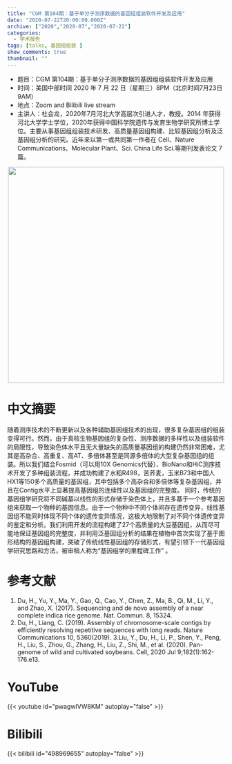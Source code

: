 ```yaml
---
title: "CGM 第104期：基于单分子测序数据的基因组组装软件开发及应用"
date: "2020-07-22T20:00:00.000Z"
archive: ["2020","2020-07","2020-07-22"]
categories:
  - 学术报告
tags: [talks, 基因组组装 ]
show_comments: true
thumbnail: ""
---
```


- 题目：CGM 第104期：基于单分子测序数据的基因组组装软件开发及应用
- 时间：美国中部时间 2020 年 7 月 22 日（星期三）8PM（北京时间7月23日 9AM）
- 地点：Zoom and Bilibili live stream
- 主讲人：杜会龙，2020年7月河北大学高层次引进人才，教授。2014 年获得河北大学学士学位，2020年获得中国科学院遗传与发育生物学研究所博士学位。主要从事基因组组装技术研发、高质量基因组构建、比较基因组分析及泛基因组分析的研究。近年来以第一或共同第一作者在 Cell、Nature Communications、Molecular Plant、Sci. China Life Sci.等期刊发表论文 7 篇。

<div align="center">
<img src="https://i.ibb.co/QMtCs8b/640.jpg" height=500>
</div>

# 中文摘要

随着测序技术的不断更新以及各种辅助基因组技术的出现，很多复杂基因组的组装变得可行。然而，由于真核生物基因组的复杂性、测序数据的多样性以及组装软件的局限性，导致染色体水平且无大量缺失的高质量基因组的构建仍然非常困难，尤其是高杂合、高重复、高AT、多倍体甚至是同源多倍体的大型复杂基因组的组装。所以我们结合Fosmid（可以用10X Genomics代替）、BioNano和HiC测序技术开发了多种组装流程，并成功构建了水稻R498，苦荞麦，玉米B73和中国人HX1等150多个高质量的基因组，其中包括多个高杂合和多倍体等复杂基因组，并且在Contig水平上显著提高基因组的连续性以及基因组的完整度。
       同时，传统的基因组学研究将不同碱基以线性的形式存储于染色体上，并且多基于一个参考基因组来获取一个物种的基因信息。由于一个物种中不同个体间存在遗传变异，线性基因组不能同时体现不同个体的遗传变异情况，这极大地限制了对不同个体遗传变异的鉴定和分析。我们利用开发的流程构建了27个高质量的大豆基因组，从而尽可能地保证基因组的完整度，并利用泛基因组分析的结果在植物中首次实现了基于图形结构的基因组构建，突破了传统线性基因组的存储形式，有望引领下一代基因组学研究思路和方法，被审稿人称为“基因组学的里程碑工作” 。

# 参考文献

1. Du, H., Yu, Y., Ma, Y., Gao, Q., Cao, Y., Chen, Z., Ma, B., Qi, M., Li, Y., and Zhao, X. (2017). Sequencing and de novo assembly of a near complete indica rice genome. Nat. Commun. 8, 15324.
2. Du, H., Liang, C. (2019). Assembly of chromosome-scale contigs by efficiently resolving repetitive sequences with long reads. Nature Communications 10, 5360(2019).
3.Liu, Y., Du, H., Li, P., Shen, Y., Peng, H., Liu, S., Zhou, G., Zhang, H., Liu, Z., Shi, M., et al. (2020). Pan-genome of wild and cultivated soybeans. Cell, 2020 Jul 9;182(1):162-176.e13.

# YouTube

{{< youtube id="pwagwIVW8KM" autoplay="false" >}}

# Bilibili

{{< bilibili id="498969655" autoplay="false" >}}

